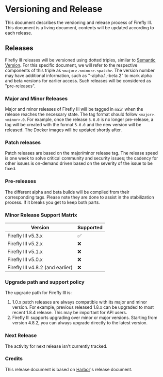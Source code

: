 # Versioning and Release
This document describes the versioning and release process of Firefly III. This document is a living document, contents will be updated according to each release.

## Releases
Firefly III releases will be versioned using dotted triples, similar to [Semantic Version](http://semver.org/). For this specific document, we will refer to the respective components of this triple as `<major>.<minor>.<patch>`. The version number may have additional information, such as "-alpha.1,-beta.2" to mark alpha and beta versions for earlier access. Such releases will be considered as "pre-releases".

### Major and Minor Releases
Major and minor releases of Firefly III will be tagged in `main` when the release reaches the necessary state. The tag format should follow `<major>.<minor>.0`. For example, once the release `5.0.0` is no longer pre-release, a tag will be created with the format `5.0.0` and the new version will be released. The Docker images will be updated shortly after. 

### Patch releases
Patch releases are based on the major/minor release tag. The release speed is one week to solve critical community and security issues; the cadency for other issues is on-demand driven based on the severity of the issue to be fixed.

### Pre-releases
The different alpha and beta builds will be compiled from their corresponding tags. Please note they are done to assist in the stabilization process. If it breaks you get to keep both parts.

### Minor Release Support Matrix
| Version | Supported          |
| ------- | ------------------ |
| Firefly III v5.3.x   | :white_check_mark: |
| Firefly III v5.2.x   | :x: |
| Firefly III v5.1.x   | :x: |
| Firefly III v5.0.x   | :x: |
| Firefly III v4.8.2 (and earlier)   | :x: |

### Upgrade path and support policy
The upgrade path for Firefly III is:

1. 1.0.x patch releases are always compatible with its major and minor version. For example, previous released 1.8.x can be upgraded to most recent 1.8.4 release. This may be important for API users.
2. Firefly III supports upgrading over minor or major versions. Starting from version 4.8.2, you can always upgrade directly to the latest version.

### Next Release
The activity for next release isn't currently tracked. 

### Credits

This release document is based on [Harbor](https://github.com/goharbor/harbor/blob/master/RELEASES.md)'s release document.
